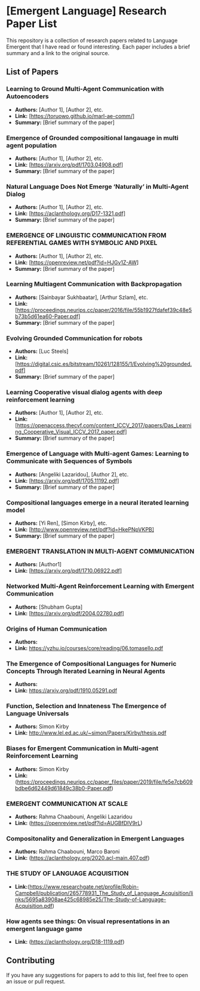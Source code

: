 # [Emergent Language] Research Paper List

This repository is a collection of research papers related to Language Emergent that I have read or found interesting. Each paper includes a brief summary and a link to the original source.

## List of Papers

### Learning to Ground Multi-Agent Communication with Autoencoders

- **Authors:** [Author 1], [Author 2], etc.
- **Link:** [https://toruowo.github.io/marl-ae-comm/]
- **Summary:** [Brief summary of the paper]

### Emergence of Grounded compositional langauage in multi agent population

- **Authors:** [Author 1], [Author 2], etc.
- **Link:** [https://arxiv.org/pdf/1703.04908.pdf]
- **Summary:** [Brief summary of the paper]

### Natural Language Does Not Emerge ‘Naturally’ in Multi-Agent Dialog

- **Authors:** [Author 1], [Author 2], etc.
- **Link:** [https://aclanthology.org/D17-1321.pdf]
- **Summary:** [Brief summary of the paper]

### EMERGENCE OF LINGUISTIC COMMUNICATION FROM REFERENTIAL GAMES WITH SYMBOLIC AND PIXEL

- **Authors:** [Author 1], [Author 2], etc.
- **Link:** [https://openreview.net/pdf?id=HJGv1Z-AW]
- **Summary:** [Brief summary of the paper]

### Learning Multiagent Communication with Backpropagation

- **Authors:** [Sainbayar Sukhbaatar], [Arthur Szlam], etc.
- **Link:** [https://proceedings.neurips.cc/paper/2016/file/55b1927fdafef39c48e5b73b5d61ea60-Paper.pdf]
- **Summary:** [Brief summary of the paper]

### Evolving Grounded Communication for robots

- **Authors:** [Luc Steels]
- **Link:** [https://digital.csic.es/bitstream/10261/128155/1/Evolving%20grounded.pdf]
- **Summary:** [Brief summary of the paper]

### Learning Cooperative visual dialog agents with deep reinforcement learning

- **Authors:** [Author 1], [Author 2], etc.
- **Link:** [https://openaccess.thecvf.com/content_ICCV_2017/papers/Das_Learning_Cooperative_Visual_ICCV_2017_paper.pdf]
- **Summary:** [Brief summary of the paper]

### Emergence of Language with Multi-agent Games: Learning to Communicate with Sequences of Symbols

- **Authors:** [Angeliki Lazaridou], [Author 2], etc.
- **Link:** [https://arxiv.org/pdf/1705.11192.pdf]
- **Summary:** [Brief summary of the paper]

### Compositional languages emerge in a neural iterated learning model

- **Authors:** [Yi Ren], [Simon Kirby], etc.
- **Link:** [http://www.openreview.net/pdf?id=HkePNpVKPB]
- **Summary:** [Brief summary of the paper]

### EMERGENT TRANSLATION IN MULTI-AGENT COMMUNICATION

- **Authors:** [Author1]
- **Link:** [https://arxiv.org/pdf/1710.06922.pdf]

### Networked Multi-Agent Reinforcement Learning with Emergent Communication

- **Authors:** [Shubham Gupta]
- **Link:** [https://arxiv.org/pdf/2004.02780.pdf]

### Origins of Human Communication

- **Authors:** 
- **Link:** https://yzhu.io/courses/core/reading/06.tomasello.pdf

### The Emergence of Compositional Languages for Numeric Concepts Through Iterated Learning in Neural Agents

- **Authors:** 
- **Link:** https://arxiv.org/pdf/1910.05291.pdf

### Function, Selection and Innateness The Emergence of Language Universals

- **Authors:**  Simon Kirby
- **Link:** http://www.lel.ed.ac.uk/~simon/Papers/Kirby/thesis.pdf

### Biases for Emergent Communication in Multi-agent Reinforcement Learning

- **Authors:**  Simon Kirby
- **Link:** (https://proceedings.neurips.cc/paper_files/paper/2019/file/fe5e7cb609bdbe6d62449d61849c38b0-Paper.pdf)

### EMERGENT COMMUNICATION AT SCALE

- **Authors:**  Rahma Chaabouni, Angeliki Lazaridou
- **Link:** (https://openreview.net/pdf?id=AUGBfDIV9rL)

### Compositonality and Generalization in Emergent Languages

- **Authors:** Rahma Chaabouni, Marco Baroni
- **Link:** (https://aclanthology.org/2020.acl-main.407.pdf)

### THE STUDY OF LANGUAGE ACQUISITION
- **Link:**(https://www.researchgate.net/profile/Robin-Campbell/publication/265778931_The_Study_of_Language_Acquisition/links/5695a83908ae425c68985e25/The-Study-of-Language-Acquisition.pdf)

### How agents see things: On visual representations in an emergent language game
- **Link:** (https://aclanthology.org/D18-1119.pdf)

## Contributing
If you have any suggestions for papers to add to this list, feel free to open an issue or pull request.
